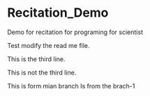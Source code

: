 # Recitation_Demo
 Demo for recitation for programing for scientist 

 Test modify the read me file.

 This is the third line.

 This is not the third line.



 This is form mian branch
 Is from the brach-1
